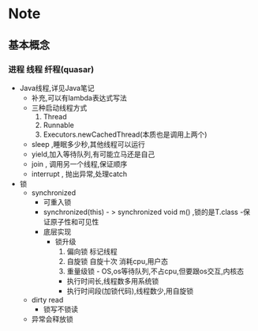 # Note
## 基本概念
### 进程 线程 纤程(quasar)
- Java线程,详见Java笔记
    - 补充,可以有lambda表达式写法
    - 三种启动线程方式
        1. Thread
        2. Runnable
        3. Executors.newCachedThread(本质也是调用上两个)
    - sleep ,睡眠多少秒,其他线程可以运行
    - yield,加入等待队列,有可能立马还是自己
    - join , 调用另一个线程,保证顺序
    - interrupt , 抛出异常,处理catch
- 锁
    - synchronized 
        - 可重入锁
        - synchronized(this) - > synchronized void m() ,锁的是T.class
        -保证原子性和可见性 
        - 底层实现
            - 锁升级
                1. 偏向锁 标记线程
                2. 自旋锁 自旋十次 消耗cpu,用户态
                3. 重量级锁 - OS,os等待队列,不占cpu,但要跟os交互,内核态
                - 执行时间长,线程数多用系统锁
                - 执行时间段(加锁代码),线程数少,用自旋锁
    - dirty read
        - 锁写不锁读
    - 异常会释放锁
    